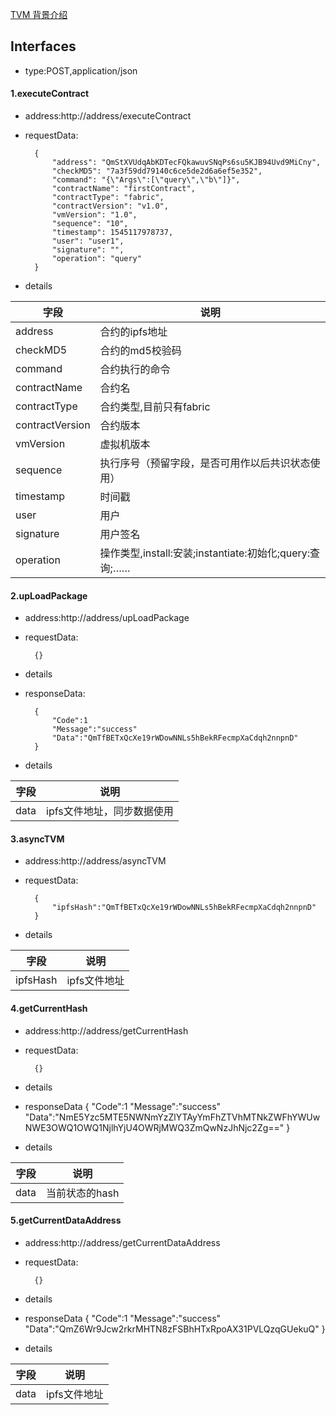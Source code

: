 [TVM 背景介绍](https://github.com/triasteam/tvm-light/tree/master/doc/tvm-light.docx)

## Interfaces
- type:POST,application/json
#### 1.executeContract
- address:http://address/executeContract
- requestData:
    
        {
            "address": "QmStXVUdqAbKDTecFQkawuvSNqPs6su5KJB94Uvd9MiCny",
            "checkMD5": "7a3f59dd79140c6ce5de2d6a6ef5e352",
            "command": "{\"Args\":[\"query\",\"b\"]}",
            "contractName": "firstContract",
            "contractType": "fabric",
            "contractVersion": "v1.0",
            "vmVersion": "1.0",
            "sequence": "10",
            "timestamp": 1545117978737,
            "user": "user1",
            "signature": "",
            "operation": "query"
        }
- details

|字段|说明|
|-----|------|
|address|合约的ipfs地址|
|checkMD5|合约的md5校验码|
|command|合约执行的命令|
|contractName|合约名|
|contractType|合约类型,目前只有fabric|
|contractVersion|合约版本|
|vmVersion|虚拟机版本|
|sequence|执行序号（预留字段，是否可用作以后共识状态使用）|
|timestamp|时间戳|
|user|用户|
|signature|用户签名|
|operation|操作类型,install:安装;instantiate:初始化;query:查询;……|

#### 2.upLoadPackage
- address:http://address/upLoadPackage
- requestData:
        
        {}
- details
- responseData:

        {
            "Code":1
            "Message":"success"
            "Data":"QmTfBETxQcXe19rWDowNNLs5hBekRFecmpXaCdqh2nnpnD"
        }
- details

|字段|说明|
|-----|------|
|data|ipfs文件地址，同步数据使用|

#### 3.asyncTVM
- address:http://address/asyncTVM
- requestData:

        {
            "ipfsHash":"QmTfBETxQcXe19rWDowNNLs5hBekRFecmpXaCdqh2nnpnD"
        }
- details

|字段|说明|
|-----|------|
|ipfsHash|ipfs文件地址|

#### 4.getCurrentHash
- address:http://address/getCurrentHash
- requestData:
        
        {}
- details
- responseData
        {
            "Code":1
            "Message":"success"
            "Data":"NmE5Yzc5MTE5NWNmYzZlYTAyYmFhZTVhMTNkZWFhYWUwNWE3OWQ1OWQ1NjlhYjU4OWRjMWQ3ZmQwNzJhNjc2Zg=="
        }
- details

|字段|说明|
|-----|------|
|data|当前状态的hash| 

#### 5.getCurrentDataAddress
- address:http://address/getCurrentDataAddress
- requestData:
        
        {}
- details
- responseData
        {
            "Code":1
            "Message":"success"
            "Data":"QmZ6Wr9Jcw2rkrMHTN8zFSBhHTxRpoAX31PVLQzqGUekuQ"
        }
- details

|字段|说明|
|-----|------|
|data|ipfs文件地址| 
